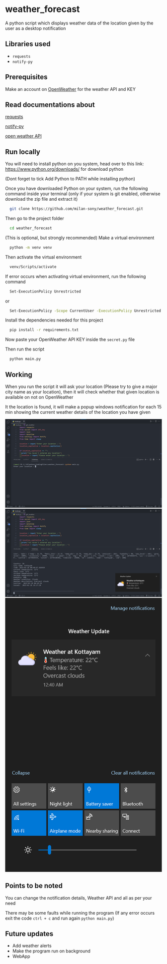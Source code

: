# weather_forecast

A python script which displays weather data of the location given by the user as a desktop notification

## Libraries used

- `requests`
- `notify-py`

## Prerequisites

Make an account on <a href = "https://openweathermap.org/">OpenWeather</a> for the weather API and KEY

## Read documentations about

<a href = "https://requests.readthedocs.io/en/latest/">requests</a>

<a href = "https://pypi.org/project/notify-py/">notify-py</a>

<a href = "https://openweathermap.org/current">open weather API</a>

## Run locally

You will need to install python on you system, head over to this link: https://www.python.org/downloads/ for download python

(Dont forget to tick Add Python to PATH while installing python)

Once you have downloaded Python on your system, run the following command inside your terminal (only if your system is git enabled, otherwise download the zip file and extract it)

```bash
  git clone https://github.com/milan-sony/weather_forecast.git
```

Then go to the project folder

```bash
  cd weather_forecast
```

(This is optional, but strongly recommended) Make a virtual environment

```bash
  python -m venv venv
```

Then activate the virtual environment

```bash
  venv/Scripts/activate
```

If error occurs when activating virtual environment, run the following command

```bash
  Set-ExecutionPolicy Unrestricted
```

or

```bash
  Set-ExecutionPolicy -Scope CurrentUser -ExecutionPolicy Unrestricted
```

Install the dependencies needed for this project

```bash
  pip install -r requirements.txt
```

Now paste your OpenWeather API KEY inside the `secret.py` file

Then run the script

```bash
  python main.py
```

## Working

When you run the script it will ask your location (Please try to give a major city name as your location), then it will check whether that given location is available on not on OpenWeather

It the location is found, it will make a popup windows notification for each 15 min showing the current weather details of the location you have given 

<img src="screenshots/Screenshot 1.png">

<img src="screenshots/Screenshot 2.png">

<img src="screenshots/Screenshot 3.png">

## Points to be noted

You can change the notification details, Weather API and all as per your need

There may be some faults while running the program (If any error occurs exit the code `ctrl + c` and run again `python main.py`)

## Future updates

- Add weather alerts 
- Make the program run on background
- WebApp
